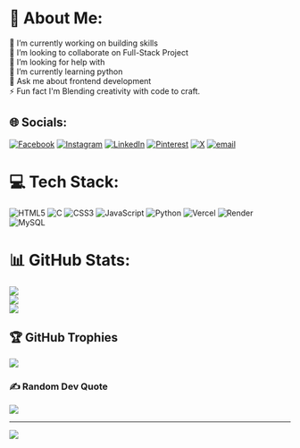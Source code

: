 # 💫 About Me:
🔭 I’m currently working on building skills<br>👯 I’m looking to collaborate on Full-Stack Project<br>🤝 I’m looking for help with <br>🌱 I’m currently learning python<br>💬 Ask me about frontend development  <br>⚡ Fun fact I'm Blending creativity with code to craft.


## 🌐 Socials:
[![Facebook](https://img.shields.io/badge/Facebook-%231877F2.svg?logo=Facebook&logoColor=white)]([https://facebook.com/AnubhabDas](https://www.facebook.com/share/15p2sMETzJ/)) [![Instagram](https://img.shields.io/badge/Instagram-%23E4405F.svg?logo=Instagram&logoColor=white)](https://instagram.com/_anubhab_das_3) [![LinkedIn](https://img.shields.io/badge/LinkedIn-%230077B5.svg?logo=linkedin&logoColor=white)](https://linkedin.com/in/anubhab7105) [![Pinterest](https://img.shields.io/badge/Pinterest-%23E60023.svg?logo=Pinterest&logoColor=white)](https://pinterest.com/Anubhab) [![X](https://img.shields.io/badge/X-black.svg?logo=X&logoColor=white)](https://x.com/Anubhab7105) [![email](https://img.shields.io/badge/Email-D14836?logo=gmail&logoColor=white)](mailto:anubhab7105@gmail.com) 

# 💻 Tech Stack:
![HTML5](https://img.shields.io/badge/html5-%23E34F26.svg?style=plastic&logo=html5&logoColor=white) ![C](https://img.shields.io/badge/c-%2300599C.svg?style=plastic&logo=c&logoColor=white) ![CSS3](https://img.shields.io/badge/css3-%231572B6.svg?style=plastic&logo=css3&logoColor=white) ![JavaScript](https://img.shields.io/badge/javascript-%23323330.svg?style=plastic&logo=javascript&logoColor=%23F7DF1E) ![Python](https://img.shields.io/badge/python-3670A0?style=plastic&logo=python&logoColor=ffdd54) ![Vercel](https://img.shields.io/badge/vercel-%23000000.svg?style=plastic&logo=vercel&logoColor=white) ![Render](https://img.shields.io/badge/Render-%46E3B7.svg?style=plastic&logo=render&logoColor=white) ![MySQL](https://img.shields.io/badge/mysql-4479A1.svg?style=plastic&logo=mysql&logoColor=white)
# 📊 GitHub Stats:
![](https://github-readme-stats.vercel.app/api?username=anubhab7105&theme=dark&hide_border=false&include_all_commits=false&count_private=false)<br/>
![](https://nirzak-streak-stats.vercel.app/?user=anubhab7105&theme=dark&hide_border=false)<br/>
![](https://github-readme-stats.vercel.app/api/top-langs/?username=anubhab7105&theme=dark&hide_border=false&include_all_commits=false&count_private=false&layout=compact)

## 🏆 GitHub Trophies
![](https://github-profile-trophy.vercel.app/?username=anubhab7105&theme=radical&no-frame=false&no-bg=true&margin-w=4)

### ✍️ Random Dev Quote
![](https://quotes-github-readme.vercel.app/api?type=horizontal&theme=merko)

---
[![](https://visitcount.itsvg.in/api?id=anubhab7105&icon=10&color=13)](https://visitcount.itsvg.in)

<!-- Proudly created with GPRM ( https://gprm.itsvg.in ) -->
